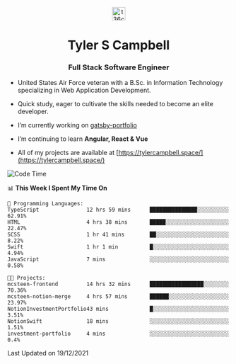 <p align="center">
<a href="https://www.linkedin.com/in/t36campbell" target="blank"><img align="center" src="https://ik.imagekit.io/t36campbell/Portfolio/linkedin.png.original_m8bbGgPh6.png" alt="t36campbell" height="30" width="30" /></a>
</p>
<h1 align="center">Tyler S Campbell</h1>
<h3 align="center">Full Stack Software Engineer</h3>

* United States Air Force veteran with a B.Sc. in Information Technology specializing in Web Application Development. 

* Quick study, eager to cultivate the skills needed to become an elite developer.

* I’m currently working on [gatsby-portfolio](https://github.com/t36campbell/gatsby-portfolio)

* I’m continuing to learn **Angular, React & Vue**

* All of my projects are available at [https://tylercampbell.space/](https://tylercampbell.space/)

<!--START_SECTION:waka-->
![Code Time](http://img.shields.io/badge/Code%20Time-1%2C292%20hrs%207%20mins-blue)

📊 **This Week I Spent My Time On** 

```text
💬 Programming Languages: 
TypeScript               12 hrs 59 mins      ███████████████░░░░░░░░░░   62.91% 
HTML                     4 hrs 38 mins       █████░░░░░░░░░░░░░░░░░░░░   22.47% 
SCSS                     1 hr 41 mins        ██░░░░░░░░░░░░░░░░░░░░░░░   8.22% 
Swift                    1 hr 1 min          █░░░░░░░░░░░░░░░░░░░░░░░░   4.94% 
JavaScript               7 mins              ░░░░░░░░░░░░░░░░░░░░░░░░░   0.58%

🐱‍💻 Projects: 
mcsteen-frontend         14 hrs 32 mins      █████████████████░░░░░░░░   70.36% 
mcsteen-notion-merge     4 hrs 57 mins       ██████░░░░░░░░░░░░░░░░░░░   23.97% 
NotionInvestmentPortfolio43 mins             █░░░░░░░░░░░░░░░░░░░░░░░░   3.51% 
NotionSwift              18 mins             ░░░░░░░░░░░░░░░░░░░░░░░░░   1.51% 
investment-portfolio     4 mins              ░░░░░░░░░░░░░░░░░░░░░░░░░   0.4%

```


 Last Updated on 19/12/2021
<!--END_SECTION:waka-->
